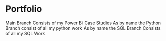 # Portfolio
Main Branch Consists of my Power Bi Case Studies
As by name the Python Branch consist of all my python work
As by name the SQL Branch Consists of all my SQL Work
